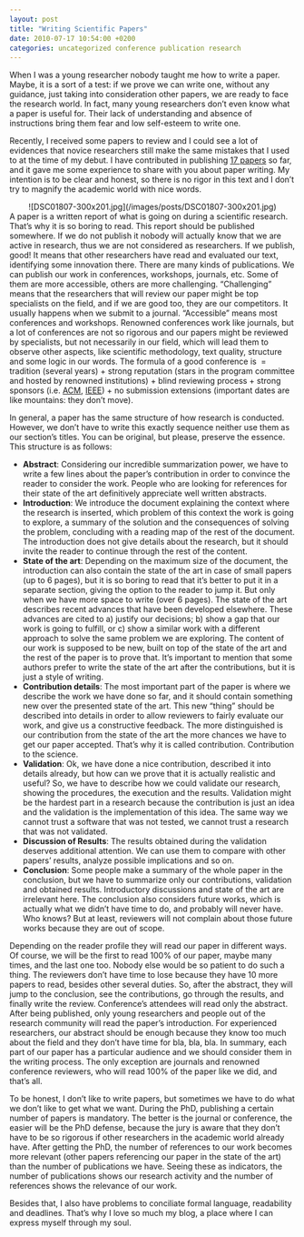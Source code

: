 ```yaml
---
layout: post
title: "Writing Scientific Papers"
date: 2010-07-17 10:54:00 +0200
categories: uncategorized conference publication research
---
```


When I was a young researcher nobody taught me how to write a paper. Maybe, it is a sort of a test: if we prove we can write one, without any guidance, just taking into consideration other papers, we are ready to face the research world. In fact, many young researchers don’t even know what a paper is useful for. Their lack of understanding and absence of instructions bring them fear and low self-esteem to write one.

Recently, I received some papers to review and I could see a lot of evidences that novice researchers still make the same mistakes that I used to at the time of my debut. I have contributed in publishing <a href="http://cv.hildeberto.com/education/publications">17 papers</a> so far, and it gave me some experience to share with you about paper writing. My intention is to be clear and honest, so there is no rigor in this text and I don’t try to magnify the academic world with nice words.

<div style="clear: both; text-align: center;">![DSC01807-300x201.jpg](/images/posts/DSC01807-300x201.jpg)</div>
A paper is a written report of what is going on during a scientific research. That’s why it is so boring to read. This report should be published somewhere. If we do not publish it nobody will actually know that we are active in research, thus we are not considered as researchers. If we publish, good! It means that other researchers have read and evaluated our text, identifying some innovation there. There are many kinds of publications. We can publish our work in conferences, workshops, journals, etc. Some of them are more accessible, others are more challenging. “Challenging” means that the researchers that will review our paper might be top specialists on the field, and if we are good too, they are our competitors. It usually happens when we submit to a journal. “Accessible” means most conferences and workshops. Renowned conferences work like journals, but a lot of conferences are not so rigorous and our papers might be reviewed by specialists, but not necessarily in our field, which will lead them to observe other aspects, like scientific methodology, text quality, structure and some logic in our words. The formula of a good conference is  = tradition (several years) + strong reputation (stars in the program committee and hosted by renowned institutions) + blind reviewing process + strong sponsors (i.e. <a href="http://www.acm.org/">ACM</a>, <a href="http://www.ieee.org/index.html">IEEE</a>) + no submission extensions (important dates are like mountains: they don’t move).

In general, a paper has the same structure of how research is conducted. However, we don’t have to write this exactly sequence neither use them as our section’s titles. You can be original, but please, preserve the essence. This structure is as follows:

<ul>
<li><b>Abstract</b>: Considering our incredible summarization power, we have to write a few lines about the paper’s contribution in order to convince the reader to consider the work. People who are looking for references for their state of the art definitively appreciate well written abstracts.</li>
<li><b>Introduction</b>: We introduce the document explaining the context where the research is inserted, which problem of this context the work is going to explore, a summary of the solution and the consequences of solving the problem, concluding with a reading map of the rest of the document. The introduction does not give details about the research, but it should invite the reader to continue through the rest of the content.</li>
<li><b>State of the art</b>: Depending on the maximum size of the document, the introduction can also  contain the state of the art in case of small papers (up to 6 pages),  but it is so boring to read that it’s better to put it in a separate  section, giving the option to the reader to jump it. But only when we have more space to write (over 6 pages). The state of  the art describes recent advances that have been developed elsewhere. These advances are cited to a) justify our decisions; b) show a gap that our work is going to fulfill, or c) show a similar work with a different approach to solve the same problem we are exploring. The content of our work is supposed to be new, built on top of the state of the art and the rest of the paper is to prove that. It’s important to mention that some authors prefer to write the state of the art after the contributions, but it is just a style of writing.</li>
<li><b>Contribution details</b>: The most important part of the paper is where we describe the work we have done so far, and it should contain something new over the presented state of the art. This new “thing” should be described into details in order to allow reviewers to fairly evaluate our work, and give us a constructive feedback. The more distinguished is our contribution from the state of the art the more chances we have to get our paper accepted. That’s why it is called contribution. Contribution to the science.</li>
<li><b>Validation</b>: Ok, we have done a nice contribution, described it into details already, but how can we prove that it is actually realistic and useful? So, we have to describe how we could validate our research, showing the procedures, the execution and the results. Validation might be the hardest part in a research because the contribution is just an idea and the validation is the implementation of this idea. The same way we cannot trust a software that was not tested, we cannot trust a research that was not validated.</li>
<li><b>Discussion of Results</b>: The results obtained during the validation deserves additional attention. We can use them to compare with other papers’ results, analyze possible implications and so on.</li>
<li><b>Conclusion</b>: Some people make a summary of the whole paper in the conclusion, but we have to summarize only our contributions, validation and obtained results. Introductory discussions and state of the art are irrelevant here. The conclusion also considers future works, which is actually what we didn’t have time to do, and probably will never have. Who knows? But at least, reviewers will not complain about those future works because they are out of scope.</li>
</ul>
Depending on the reader profile they will read our paper in different ways. Of course, we will be the first to read 100% of our paper, maybe many times, and the last one too. Nobody else would be so patient to do such a thing. The reviewers don’t have time to lose because they have 10 more papers to read, besides other several duties. So, after the abstract, they will jump to the conclusion, see the contributions, go through the results, and finally write the review. Conference’s attendees will read only the abstract. After being published, only young researchers and people out of the research community will read the paper’s introduction. For experienced researchers, our abstract should be enough because they know too much about the field and they don’t have time for bla, bla, bla. In summary, each part of our paper has a particular audience and we should consider them in the writing process. The only exception are journals and renowned conference reviewers, who will read 100% of the paper like we did, and that’s all.

To be honest, I don’t like to write papers, but sometimes we have to do what we don’t like to get what we want. During the PhD, publishing a certain number of papers is mandatory. The better is the journal or conference, the easier will be the PhD defense, because the jury is aware that they don’t have to be so rigorous if other researchers in the academic world already have. After getting the PhD, the number of references to our work becomes more relevant (other papers referencing our paper in the state of the art) than the number of publications we have. Seeing these as indicators, the number of publications shows our research activity and the number of references shows the relevance of our work.

Besides that, I also have problems to conciliate formal language, readability and deadlines. That’s why I love so much my blog, a place where I can express myself through my soul.

<ul></ul>